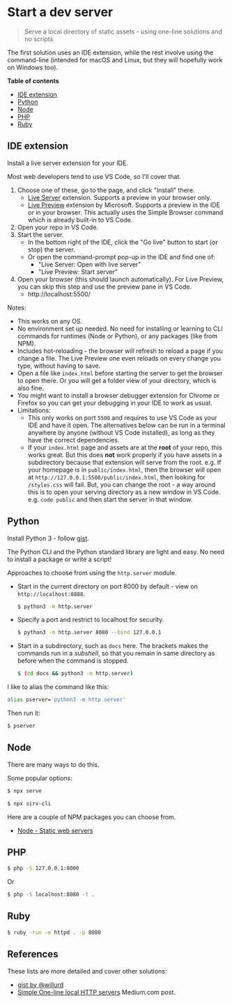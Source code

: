# Start a dev server
> Serve a local directory of static assets - using one-line solutions and no scripts

<!-- This file exists as gist rather than in a repo or on a site, so it makes it more predictable to link to from multiple repos without worrying about the link breaking. -->

The first solution uses an IDE extension, while the rest involve using the command-line (intended for macOS and Linux, but they will hopefully work on Windows too).

**Table of contents**

- [IDE extension](#ide-extension)
- [Python](#python)
- [Node](#node)
- [PHP](#php)
- [Ruby](#ruby)


## IDE extension

Install a live server extension for your IDE.

Most web developers tend to use VS Code, so I'll cover that.

1. Choose one of these, go to the page, and click "Install" there.
    - [Live Server](https://marketplace.visualstudio.com/items?itemName=ritwickdey.LiveServer) extension. Supports a preview in your browser only.
    - [Live Preview](https://marketplace.visualstudio.com/items?itemName=ms-vscode.live-server) extension by Microsoft. Supports a preview in the IDE or in your browser. This actually uses the Simple Browser command which is already built-in to VS Code.
1. Open your repo in VS Code.
1. Start the server.
    - In the bottom right of the IDE, click the "Go live" button to start (or stop) the server.
    - Or open the command-prompt pop-up in the IDE and find one of:
       - "Live Server: Open with live server"
       - "Live Preview: Start server"
1. Open your browser (this should launch automatically). For Live Preview, you can skip this step and use the preview pane in VS Code.
    - http://localhost:5500/

Notes:

- This works on any OS.
- No environment set up needed. No need for installing or learning to CLI commands for runtimes (Node or Python), or any packages (like from NPM).
- Includes hot-reloading - the browser will refresh to reload a page if you change a file. The Live Preview one even reloads on every change you type, without having to save.
- Open a file like `index.html` before starting the server to get the browser to open there. Or you will get a folder view of your directory, which is also fine.
- You might want to install a browser debugger extension for Chrome or Firefox so you can get your debugging in your IDE to work as usual.
- Limitations:
    - This only works on port `5500` and requires to use VS Code as your IDE and have it open. The alternatives below can be run in a terminal anywhere by anyone (without VS Code installed), as long as they have the correct dependencies.
    - If your `index.html` page and assets are at the **root** of your repo, this works great. But this does **not** work properly if you have assets in a subdirectory because that extension will serve from the root. e.g. If your homepage is in `public/index.html`, then the browser will open at `http://127.0.0.1:5500/public/index.html`, then looking for `/styles.css` will fail. But, you can change the root - a way around this is to open your serving directory as a new window in VS Code. e.g. `code public` and then start the server in that window.


## Python

Install Python 3 - follow [gist](https://gist.github.com/MichaelCurrin/57caae30bd7b0991098e9804a9494c23).

The Python CLI and the Python standard library are light and easy. No need to install a package or write a script!

Approaches to choose from using the `http.server` module.

- Start in the current directory on port 8000 by default - view on `http://localhost:8888`.
    ```sh
    $ python3 -m http.server
    ```
- Specify a port and restrict to localhost for security.
    ```sh
    $ python3 -m http.server 8080 --bind 127.0.0.1
    ```
- Start in a subdirectory, such as `docs` here. The brackets makes the commands run in a _subshell_, so that you remain in same directory as before when the command is stopped.
    ```sh
    $ (cd docs && python3 -m http.server)
    ```

I like to alias the command like this:

```sh
alias pserver='python3 -m http.server'
```

Then run it:

```sh
$ pserver
```


## Node

There are many ways to do this.

Some popular options:

```sh
$ npx serve
```

```sh
$ npx sirv-cli
```

Here are a couple of NPM packages you can choose from.

- [Node - Static web servers](https://michaelcurrin.github.io/dev-cheatsheets/cheatsheets/javascript/packages/static-web-servers.html)


## PHP

```sh
$ php -S 127.0.0.1:8000
```

Or

```sh
$ php -S localhost:8080 -t .
```


## Ruby

```sh
$ ruby -run -e httpd . -p 8080
```


## References

These lists are more detailed and cover other solutions:

- [gist by @willurd](https://gist.github.com/willurd/5720255)
- [Simple One-line local HTTP servers](https://medium.com/sweetmeat/simple-one-line-local-http-servers-8adb57d93ec3) Medium.com post.
